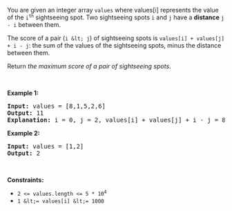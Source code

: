 You are given an integer array `` values `` where values\[i\] represents the value of the <code>i<sup>th</sup></code> sightseeing spot. Two sightseeing spots `` i `` and `` j `` have a __distance__ `` j - i `` between them.

The score of a pair (`` i &lt; j ``) of sightseeing spots is `` values[i] + values[j] + i - j ``: the sum of the values of the sightseeing spots, minus the distance between them.

Return _the maximum score of a pair of sightseeing spots_.

&nbsp;

__Example 1:__

<pre>
<strong>Input:</strong> values = [8,1,5,2,6]
<strong>Output:</strong> 11
<strong>Explanation:</strong> i = 0, j = 2, values[i] + values[j] + i - j = 8 + 5 + 0 - 2 = 11
</pre>

__Example 2:__

<pre>
<strong>Input:</strong> values = [1,2]
<strong>Output:</strong> 2
</pre>

&nbsp;

__Constraints:__

*   <code>2 &lt;= values.length &lt;= 5 * 10<sup>4</sup></code>
*   `` 1 &lt;= values[i] &lt;= 1000 ``